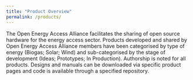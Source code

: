 ```yaml
---
title: "Product Overview"
permalink: /products/
---
```


The Open Energy Access Alliance facilitates the sharing of open source hardware for the energy access sector. Products developed and shared by Open Energy Access Alliance members have been categorised by type of energy (Biogas; Solar; Wind) and sub-categorised by the stage of development (Ideas; Prototypes; In Production). Authorship is noted for all products. Designs and manuals can be downloaded via specific product pages and code is available through a specified repository.


